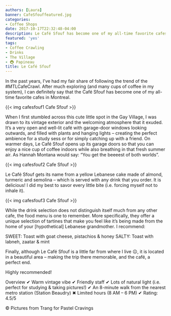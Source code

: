 ```yaml
---
authors: [Laura]
banner: CafeSfouffeatured.jpg
categories:
- Coffee Shops
date: 2017-10-17T22:32:48-04:00
description: Le Café Sfouf has become one of my all-time favorite cafes in Montreal.
featured: 'yes'
tags:
- Coffee Crawling
- Drinks
- The Village
- 🚇 Papineau
title: Le Café Sfouf
---
```


In the past years, I’ve had my fair share of following the trend of the #MTLCafeCrawl. After much exploring (and many cups of coffee in my system), I can definitely say that the Café Sfouf has become one of my all-time favorite cafes in Montreal. 

{{< img cafesfouf1 Cafe Sfouf >}}

When I first stumbled across this cute little spot in the Gay Village, I was drawn to its vintage exterior and the welcoming atmosphere that it exuded. It’s a very open and well-lit café with garage-door windows looking outwards, and filled with plants and hanging lights – creating the perfect ambience for a study sess or for simply catching up with a friend. On warmer days, Le Café Sfouf opens up its garage doors so that you can enjoy a nice cup of coffee indoors while also breathing in that fresh summer air. As Hannah Montana would say: “You get the beeeest of both worlds”.

{{< img cafesfouf2 Cafe Sfouf >}}

Le Café Sfouf gets its name from a yellow Lebanese cake made of almond, turmeric and semolina – which is served with any drink that you order. It is delicious! I did my best to savor every little bite (i.e. forcing myself not to inhale it). 

{{< img cafesfouf3 Cafe Sfouf >}}

While the drink selection does not distinguish itself much from any other cafe, the food menu is one to remember. More specifically, they offer a unique selection of tartines that make you feel like it’s being made from the home of your [hypothetical] Lebanese grandmother. I recommend:

SWEET: Toast with goat cheese, pistachios & honey
SALTY: Toast with labneh, zaatar & mint

Finally, although Le Café Sfouf is a little far from where I live &#x2639;, it is located in a beautiful area – making the trip there memorable, and the café, a perfect end.   

Highly recommended!

Overview
✔ Warm vintage vibe
✔ Friendly staff
✔ Lots of natural light (i.e. perfect for studying & taking pictures!)
✔ An 8-minute walk from the nearest metro station (Station Beaudry)
✖ Limited hours (8 AM – 6 PM)
✔ Rating: 4.5/5

&copy; Pictures from Trang for Pastel Cravings 


